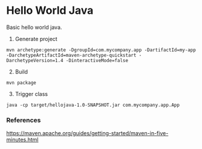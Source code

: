 # Hello World Java

Basic hello world java.

1. Generate project

```
mvn archetype:generate -DgroupId=com.mycompany.app -DartifactId=my-app -DarchetypeArtifactId=maven-archetype-quickstart -DarchetypeVersion=1.4 -DinteractiveMode=false
```

2. Build

```
mvn package
```


3. Trigger class

```
java -cp target/hellojava-1.0-SNAPSHOT.jar com.mycompany.app.App
```

### References

https://maven.apache.org/guides/getting-started/maven-in-five-minutes.html
